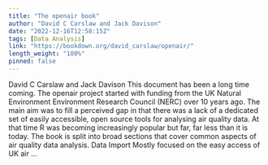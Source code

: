 ```yaml
---
title: "The openair book"
author: "David C Carslaw and Jack Davison"
date: "2022-12-16T12:58:15Z"
tags: [Data Analysis]
link: "https://bookdown.org/david_carslaw/openair/"
length_weight: "100%"
pinned: false
---
```


David C Carslaw and Jack Davison This document has been a long time coming. The openair project started with funding from the UK Natural Environment Environment Research Council (NERC) over 10 years ago. The main aim was to fill a perceived gap in that there was a lack of a dedicated set of easily accessible, open source tools for analysing air quality data. At that time R was becoming increasingly popular but far, far less than it is today. The book is split into broad sections that cover common aspects of air quality data analysis. Data Import Mostly focused on the easy access of UK air ...
